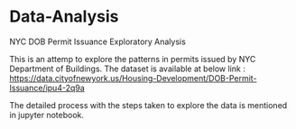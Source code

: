# Data-Analysis
NYC DOB Permit Issuance Exploratory Analysis

This is an attemp to explore the patterns in permits issued by NYC Department of Buildings. The dataset is available at below link :
https://data.cityofnewyork.us/Housing-Development/DOB-Permit-Issuance/ipu4-2q9a

The detailed process with the steps taken to explore the data is mentioned in jupyter notebook.
